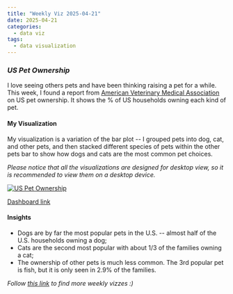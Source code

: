 ```yaml
---
title: "Weekly Viz 2025-04-21"
date: 2025-04-21
categories:
  - data viz
tags:
  - data visualization
---
```


### *US Pet Ownership*

I love seeing others pets and have been thinking raising a pet for a while. This week, I found a report from [American Veterinary Medical Association](https://www.avma.org/resources-tools/reports-statistics/us-pet-ownership-statistics) on US pet ownership. It shows the % of US households owning each kind of pet.  

#### My Visualization

My visualization is a variation of the bar plot -- I grouped pets into dog, cat, and other pets, and then stacked different species of pets within the other pets bar to show how dogs and cats are the most common pet choices.  

*Please notice that all the visualizations are designed for desktop view, so it is recommended to view them on a desktop device.*  

<div class='tableauPlaceholder' id='viz1745298686096' style='position: relative'>
  <noscript><a href='#'>
    <img alt='US Pet Ownership ' src='https:&#47;&#47;public.tableau.com&#47;static&#47;images&#47;20&#47;20250421USPetOwnership&#47;USPetOwnership&#47;1_rss.png' style='border: none' />
  </a></noscript>
  <object class='tableauViz'  style='display:none;'>
    <param name='host_url' value='https%3A%2F%2Fpublic.tableau.com%2F' /> 
    <param name='embed_code_version' value='3' /> 
    <param name='site_root' value='' />
    <param name='name' value='20250421USPetOwnership&#47;USPetOwnership' />
    <param name='tabs' value='no' />
    <param name='toolbar' value='yes' />
    <param name='static_image' value='https:&#47;&#47;public.tableau.com&#47;static&#47;images&#47;20&#47;20250421USPetOwnership&#47;USPetOwnership&#47;1.png' /> 
    <param name='animate_transition' value='yes' />
    <param name='display_static_image' value='yes' />
    <param name='display_spinner' value='yes' />
    <param name='display_overlay' value='yes' />
    <param name='display_count' value='yes' />
    <param name='language' value='en-US' />
  </object></div>     
  <script type='text/javascript'>           
    var divElement = document.getElementById('viz1745298686096');   
    var vizElement = divElement.getElementsByTagName('object')[0];         
    if ( divElement.offsetWidth > 800 ) { vizElement.style.width='800px';vizElement.style.height='527px';} else if ( divElement.offsetWidth > 500 ) { vizElement.style.width='800px';vizElement.style.height='527px';} else { vizElement.style.width='100%';vizElement.style.height='777px';}         
    var scriptElement = document.createElement('script');       
    scriptElement.src = 'https://public.tableau.com/javascripts/api/viz_v1.js';    
    vizElement.parentNode.insertBefore(scriptElement, vizElement);             
  </script>

[Dashboard link](https://public.tableau.com/views/20250421USPetOwnership/USPetOwnership?:language=en-US&:sid=&:redirect=auth&:display_count=n&:origin=viz_share_link)

#### Insights
* Dogs are by far the most popular pets in the U.S. -- almost half of the U.S. households owning a dog;
* Cats are the second most popular with about 1/3 of the families owning a cat;
* The ownership of other pets is much less common. The 3rd popular pet is fish, but it is only seen in 2.9% of the families.  
  

*Follow [this link](https://yudong-94.github.io/personal-website/project/WeeklyViz2025/) to find more weekly vizzes :)*
